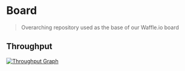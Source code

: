 # Board

> Overarching repository used as the base of our Waffle.io board

## Throughput

[![Throughput Graph](https://graphs.waffle.io/bndn/board/throughput.svg)](https://waffle.io/bndn/board/metrics)
